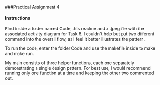 ###Practical Assignment 4

#### Instructions

Find inside a folder named Code, this readme and a .jpeg file with the associated activity diagram for Task 6. I couldn't help but put two different command into the overall flow, as I feel it better illustrates the pattern.

To run the code, enter the folder Code and use the makefile inside to make and make run. 

My main consists of three helper functions, each one separately demonstrating a single design pattern. 
For best use, I would recommend running only one function at a time and keeping the other two commented out.  
